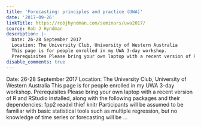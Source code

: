 ```yaml
---
title: 'Forecasting: principles and practice (UWA)'
date: '2017-09-26'
linkTitle: https://robjhyndman.com/seminars/uwa2017/
source: Rob J Hyndman
description: |-
  Date: 26-28 September 2017
  Location: The University Club, University of Western Australia
  This page is for people enrolled in my UWA 3-day workshop.
  Prerequisites Please bring your own laptop with a recent version of R and RStudio installed, along with the following packages and their dependencies: fpp2 readxl thief knitr Participants will be assumed to be familiar with basic statistical tools such as multiple regression, but no knowledge of time series or forecasting will be ...
disable_comments: true
---
```

Date: 26-28 September 2017
Location: The University Club, University of Western Australia
This page is for people enrolled in my UWA 3-day workshop.
Prerequisites Please bring your own laptop with a recent version of R and RStudio installed, along with the following packages and their dependencies: fpp2 readxl thief knitr Participants will be assumed to be familiar with basic statistical tools such as multiple regression, but no knowledge of time series or forecasting will be ...